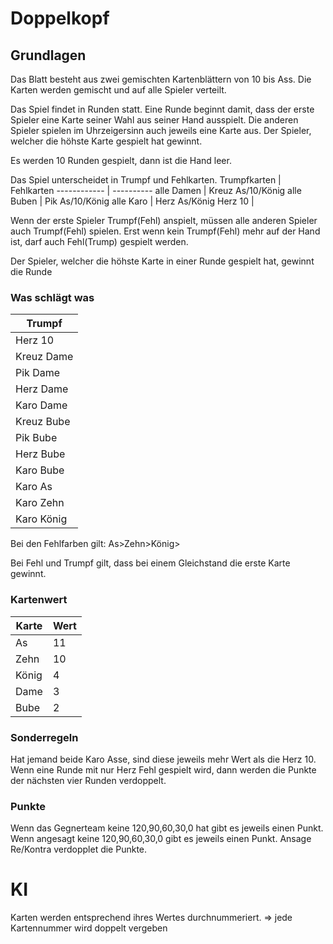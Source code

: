# Doppelkopf
## Grundlagen
Das Blatt besteht aus zwei gemischten Kartenblättern von 10 bis Ass.
Die Karten werden gemischt und auf alle Spieler verteilt.

Das Spiel findet in Runden statt.
Eine Runde beginnt damit, dass der erste Spieler eine Karte seiner Wahl aus seiner Hand ausspielt.
Die anderen Spieler spielen im Uhrzeigersinn auch jeweils eine Karte aus.
Der Spieler, welcher die höhste Karte gespielt hat gewinnt.

Es werden 10 Runden gespielt, dann ist die Hand leer.

Das Spiel unterscheidet in Trumpf und Fehlkarten.
Trumpfkarten | Fehlkarten
------------ | ----------
alle Damen | Kreuz As/10/König
alle Buben | Pik As/10/König
alle Karo | Herz As/König
Herz 10 |

Wenn der erste Spieler Trumpf(Fehl) anspielt, müssen alle anderen Spieler auch Trumpf(Fehl) spielen. Erst wenn kein Trumpf(Fehl) mehr auf der Hand ist, darf auch Fehl(Trump) gespielt werden.

Der Spieler, welcher die höhste Karte in einer Runde gespielt hat, gewinnt die Runde


### Was schlägt was
Trumpf|
-----|
Herz 10|
Kreuz Dame|
Pik Dame|
Herz Dame|
Karo Dame|
Kreuz Bube|
Pik Bube|
Herz Bube|
Karo Bube|
Karo As|
Karo Zehn|
Karo König|


Bei den Fehlfarben gilt: As>Zehn>König>

Bei Fehl und Trumpf gilt, dass bei einem Gleichstand die erste Karte gewinnt.

### Kartenwert
Karte | Wert
----- | ----
As | 11
Zehn | 10
König | 4
Dame | 3
Bube | 2

### Sonderregeln
Hat jemand beide Karo Asse, sind diese jeweils mehr Wert als die Herz 10.
Wenn eine Runde mit nur Herz Fehl gespielt wird, dann werden die Punkte der nächsten vier Runden verdoppelt.

### Punkte
Wenn das Gegnerteam keine 120,90,60,30,0 hat gibt es jeweils einen Punkt.
Wenn angesagt keine 120,90,60,30,0 gibt es jeweils einen Punkt.
Ansage Re/Kontra verdopplet die Punkte.

# KI
Karten werden entsprechend ihres Wertes durchnummeriert.
=> jede Kartennummer wird doppelt vergeben
